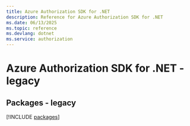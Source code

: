 ```yaml
---
title: Azure Authorization SDK for .NET
description: Reference for Azure Authorization SDK for .NET
ms.date: 06/13/2025
ms.topic: reference
ms.devlang: dotnet
ms.service: authorization
---
```

# Azure Authorization SDK for .NET - legacy
## Packages - legacy
[!INCLUDE [packages](authorization-index.md)]